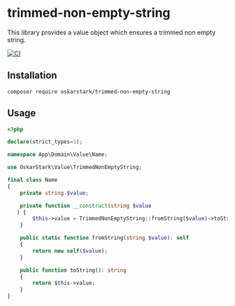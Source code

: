 # trimmed-non-empty-string

This library provides a value object which ensures a trimmed non empty string.

[![CI][ci_badge]][ci_link]

## Installation

```
composer require oskarstark/trimmed-non-empty-string
```

## Usage

```php
<?php

declare(strict_types=1);

namespace App\Domain\Value\Name;

use OskarStark\Value\TrimmedNonEmptyString;

final class Name
{
    private string $value;

    private function __construct(string $value
   ) {
        $this->value = TrimmedNonEmptyString::fromString($value)->toString();
    }

    public static function fromString(string $value): self
    {
        return new self($value);
    }

    public function toString(): string
    {
        return $this->value;
    }
}
```

[ci_badge]: https://github.com/OskarStark/trimmed-non-empty-string/workflows/CI/badge.svg?branch=main
[ci_link]: https://github.com/OskarStark/trimmed-non-empty-string/actions?query=workflow:ci+branch:main
